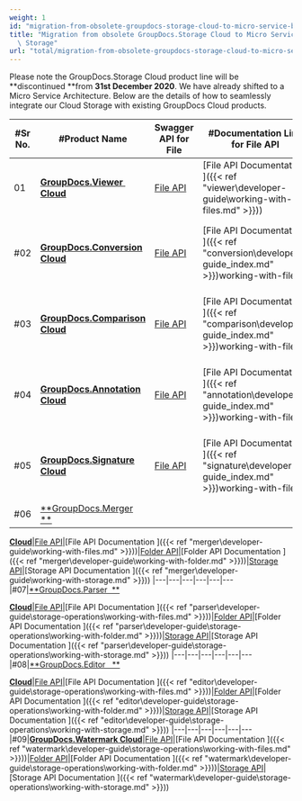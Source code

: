 ```yaml
---
weight: 1
id: "migration-from-obsolete-groupdocs-storage-cloud-to-micro-service-based-cloud-storage"
title: "Migration from obsolete GroupDocs.Storage Cloud to Micro Service based Cloud\
  \ Storage"
url: "total/migration-from-obsolete-groupdocs-storage-cloud-to-micro-service-based-cloud-storage"
---
```




Please note the GroupDocs.Storage Cloud product line will be **discontinued **from **31st December 2020**. We have already shifted to a Micro Service Architecture. Below are the details of how to seamlessly integrate our Cloud Storage with existing GroupDocs Cloud products.



|#Sr No.|#Product Name|Swagger API for File|#Documentation Link for File API|#Swagger API for Folder|#Documentation Link for Folder API|#Swagger API for Storage|#Documentation Link for Storage API
|---|---|---|---|---|---|---|---
|01|**[GroupDocs.Viewer  Cloud](https://products.groupdocs.cloud/viewer)**|[File API](https://apireference.groupdocs.cloud/viewer/#/File)|[File API Documentation ]({{< ref "viewer\developer-guide\working-with-files.md" >}}))|[Folder API](https://apireference.groupdocs.cloud/viewer/#/Folder)|[Folder API Documentation ]({{< ref "viewer\developer-guide\working-with-folder.md" >}}))|[Storage API](https://apireference.groupdocs.cloud/viewer/#/Storage)|[Storage API Documentation ]({{< ref "viewer\developer-guide\working-with-storage.md" >}}))
|#02|[**GroupDocs.Conversion Cloud**](https://products.groupdocs.cloud/conversion)|[File API](https://apireference.groupdocs.cloud/conversion/#/File)|[File API Documentation ]({{< ref "conversion\developer-guide\_index.md" >}})working-with-files/)|[Folder API](https://apireference.groupdocs.cloud/conversion/#/Folder)|[Folder API Documentation ]({{< ref "conversion\developer-guide\_index.md" >}})working-with-folder/)|[Storage API](https://apireference.groupdocs.cloud/conversion/#/Storage)|[Storage API Documentation ]({{< ref "conversion\developer-guide\_index.md" >}})working-with-storage/)
|#03|[**GroupDocs.Comparison Cloud**](https://products.groupdocs.cloud/comparison)|[File API](https://apireference.groupdocs.cloud/comparison/#/File)|[File API Documentation ]({{< ref "comparison\developer-guide\_index.md" >}})working-with-files/)|[Folder API](https://apireference.groupdocs.cloud/comparison/#/Folder)|[Folder API Documentation ]({{< ref "comparison\developer-guide\_index.md" >}})working-with-folder/)|[Storage API](https://apireference.groupdocs.cloud/comparison/#/Storage)|[Storage API Documentation ]({{< ref "comparison\developer-guide\_index.md" >}})working-with-storage/)
|#04|[**GroupDocs.Annotation Cloud**](https://products.groupdocs.cloud/annotation)|[File API](https://apireference.groupdocs.cloud/annotation/#/File)|[File API Documentation ]({{< ref "annotation\developer-guide\_index.md" >}})working-with-files/)|[Folder API](https://apireference.groupdocs.cloud/annotation/#/Folder)|[Folder API Documentation ]({{< ref "annotation\developer-guide\_index.md" >}})working-with-folder/)|[Storage API](https://apireference.groupdocs.cloud/annotation/#/Storage)|[Storage API Documentation ]({{< ref "annotation\developer-guide\_index.md" >}})working-with-storage/)
|#05|[**GroupDocs.Signature Cloud**](https://products.groupdocs.cloud/signature)|[File API](https://apireference.groupdocs.cloud/signature/#/File)|[File API Documentation ]({{< ref "signature\developer-guide\_index.md" >}})working-with-files/)|[Folder API](https://apireference.groupdocs.cloud/signature/#/Folder)|[Folder API Documentation ]({{< ref "signature\developer-guide\_index.md" >}})working-with-folder/)|[Storage API](https://apireference.groupdocs.cloud/signature/#/Storage)|[Storage API Documentation ]({{< ref "signature\developer-guide\_index.md" >}})working-with-storage/)
|#06|[**GroupDocs.Merger **](https://products.groupdocs.cloud/merger)

[**Cloud**](https://products.groupdocs.cloud/merger)|[File API](https://apireference.groupdocs.cloud/merger/#/File)|[File API Documentation ]({{< ref "merger\developer-guide\working-with-files.md" >}}))|[Folder API](https://apireference.groupdocs.cloud/merger/#/Folder)|[Folder API Documentation ]({{< ref "merger\developer-guide\working-with-folder.md" >}}))|[Storage API](https://apireference.groupdocs.cloud/merger/#/Storage)|[Storage API Documentation ]({{< ref "merger\developer-guide\working-with-storage.md" >}}))
|---|---|---|---|---|---
|#07|[**GroupDocs.Parser  **](https://products.groupdocs.cloud/parser)

[**Cloud**](https://products.groupdocs.cloud/parser)|[File API](https://apireference.groupdocs.cloud/parser/#/File)|[File API Documentation ]({{< ref "parser\developer-guide\storage-operations\working-with-files.md" >}}))|[Folder API](https://apireference.groupdocs.cloud/parser/#/Folder)|[Folder API Documentation ]({{< ref "parser\developer-guide\storage-operations\working-with-folder.md" >}}))|[Storage API](https://apireference.groupdocs.cloud/parser/#/Storage)|[Storage API Documentation ]({{< ref "parser\developer-guide\storage-operations\working-with-storage.md" >}}))
|---|---|---|---|---|---
|#08|[**GroupDocs.Editor   **](https://products.groupdocs.cloud/editor)

[**Cloud**](https://products.groupdocs.cloud/editor)|[File API](https://apireference.groupdocs.cloud/editor/#/File)|[File API Documentation ]({{< ref "editor\developer-guide\storage-operations\working-with-files.md" >}}))|[Folder API](https://apireference.groupdocs.cloud/editor/#/Folder)|[Folder API Documentation ]({{< ref "editor\developer-guide\storage-operations\working-with-folder.md" >}}))|[Storage API](https://apireference.groupdocs.cloud/editor/#/Storage)|[Storage API Documentation ]({{< ref "editor\developer-guide\storage-operations\working-with-storage.md" >}}))
|---|---|---|---|---|---
|#09|[**GroupDocs.Watermark Cloud**](https://products.groupdocs.cloud/watermark)|[File API](https://apireference.groupdocs.cloud/watermark/#/File)|[File API Documentation ]({{< ref "watermark\developer-guide\storage-operations\working-with-files.md" >}}))|[Folder API](https://apireference.aspose.cloud/words/#/File)|[Folder API Documentation ]({{< ref "watermark\developer-guide\storage-operations\working-with-folder.md" >}}))|[Storage API](https://apireference.groupdocs.cloud/watermark/#/Storage)|[Storage API Documentation ]({{< ref "watermark\developer-guide\storage-operations\working-with-storage.md" >}}))

 
